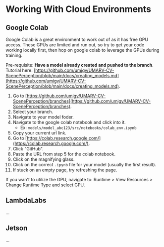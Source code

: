 # Working With Cloud Environments

## Google Colab

Google Colab is a great environment to work out of as it has free GPU access. These GPUs are limited and run out, so try to get your code working locally first, then hop on google colab to leverage the GPUs during training.

Pre-requisite: **Have a model already created and pushed to the branch**. Tutorial here: [https://github.com/umigv/UMARV-CV-ScenePerception/blob/main/docs/creating_models.md](https://github.com/umigv/UMARV-CV-ScenePerception/blob/main/docs/creating_models.md).

1. Go to [https://github.com/umigv/UMARV-CV-ScenePerception/branches](https://github.com/umigv/UMARV-CV-ScenePerception/branches).
2. Select your branch.
3. Navigate to your model foder.
4. Navigate to the google colab notebook and click into it.
    - Ex: `models/model_abc123/src/notebooks/colab_env.ipynb`
5. Copy your current url link.
6. Go to [https://colab.research.google.com/](https://colab.research.google.com/).
7. Click "GitHub".
8. Paste the URL from step 5 for the colab notebook.
9. Click on the magnifying glass.
10. Click on the correct `.ipynb` file for your model (usually the first result).
11. If stuck on an empty page, try refreshing the page.

If you wan't to utilize the GPU, navigate to: Runtime > View Resources > Change Runtime Type and select GPU.

## LambdaLabs

...

## Jetson

...
